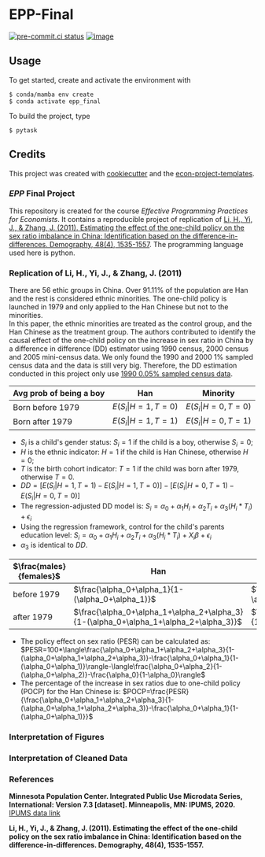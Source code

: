 # EPP-Final


[![pre-commit.ci status](https://results.pre-commit.ci/badge/github/yudingshechu/epp_final/main.svg)](https://results.pre-commit.ci/latest/github/yudingshechu/epp_final/main)
[![image](https://img.shields.io/badge/code%20style-black-000000.svg)](https://github.com/psf/black)

## Usage

To get started, create and activate the environment with

```console
$ conda/mamba env create
$ conda activate epp_final
```

To build the project, type

```console
$ pytask
```

## Credits

This project was created with [cookiecutter](https://github.com/audreyr/cookiecutter)
and the
[econ-project-templates](https://github.com/OpenSourceEconomics/econ-project-templates).

### *EPP* Final Project
This repository is created for the course *Effective Programming Practices for Economists*. It contains a reproducible project of replication of [Li, H., Yi, J., & Zhang, J. (2011). Estimating the effect of the one-child policy on the sex ratio imbalance in China: Identification based on the difference-in-differences. Demography, 48(4), 1535-1557](https://read.dukeupress.edu/demography/article/48/4/1535/169759/Estimating-the-Effect-of-the-One-Child-Policy-on). The programming language used here is python.

### Replication of Li, H., Yi, J., & Zhang, J. (2011)
There are 56 ethic groups in China. Over 91.11% of the population are Han and the rest is considered ethnic minorities. The one-child policy is launched in 1979 and only applied to the Han Chinese but not to the minorities. \
In this paper, the ethnic minorities are treated as the control group, and the Han Chinese as the treatment group. The authors contributed to identify the causal effect of the one-child policy on the increase in sex ratio in China by a difference in difference (DD) estimator using 1990 census, 2000 census and 2005 mini-census data. We only found the 1990 and 2000 1% sampled census data and the data is still very big. Therefore, the DD estimation conducted in this project only use [1990 0.05% sampled census data](https://international.ipums.org/international-action/sample_details/country/cn#tab_cn1990a).

Avg prob of being a boy | Han | Minority
--- | --- | ---
Born before 1979 | $E(S_i\|H=1,T=0)$ | $E(S_i\|H=0,T=0)$
Born after 1979 | $E(S_i\|H=1,T=1)$ | $E(S_i\|H=0,T=1)$

* $S_i$ is a child's gender status: $S_i=1$ if the child is a boy, otherwise $S_i=0$;
* $H$ is the ethnic indicator: $H=1$ if the child is Han Chinese, otherwise $H=0$;
* $T$ is the birth cohort indicator: $T=1$ if the child was born after 1979, otherwise $T=0$.
* $DD=[E(S_i|H=1,T=1)-E(S_i|H=1,T=0)]-[E(S_i|H=0,T=1)-E(S_i|H=0,T=0)]$
* The regression-adjusted DD model is:
$S_i=\alpha_0+\alpha_1 H_i+\alpha_2 T_i+\alpha_3 (H_i*T_i)+\epsilon_i$
* Using the regression framework, control for the child's parents education level:
$S_i=\alpha_0+\alpha_1 H_i+\alpha_2 T_i+\alpha_3 (H_i*T_i)+X_i\beta+\epsilon_i$
* $\alpha_3$ is identical to $DD$.

$\frac{males}{females}$ | Han | Minority
--- | --- | ---
before 1979 | $\frac{\alpha_0+\alpha_1}{1-(\alpha_0+\alpha_1)}$ | $\frac{\alpha_0}{1-\alpha_0}$
after 1979 | $\frac{\alpha_0+\alpha_1+\alpha_2+\alpha_3}{1-(\alpha_0+\alpha_1+\alpha_2+\alpha_3)}$ | $\frac{\alpha_0+\alpha_2}{1-(\alpha_0+\alpha_2)}$

* The policy effect on sex ratio (PESR) can be calculated as: 
$PESR=100*\langle\frac{\alpha_0+\alpha_1+\alpha_2+\alpha_3}{1-(\alpha_0+\alpha_1+\alpha_2+\alpha_3)}-\frac{\alpha_0+\alpha_1}{1-(\alpha_0+\alpha_1)}\rangle-\langle\frac{\alpha_0+\alpha_2}{1-(\alpha_0+\alpha_2)}-\frac{\alpha_0}{1-\alpha_0}\rangle$
* The percentage of the increase in sex ratios due to one-child policy (POCP) for the Han Chinese is:
$POCP=\frac{PESR}{\frac{\alpha_0+\alpha_1+\alpha_2+\alpha_3}{1-(\alpha_0+\alpha_1+\alpha_2+\alpha_3)}-\frac{\alpha_0+\alpha_1}{1-(\alpha_0+\alpha_1)}}$

### Interpretation of Figures

### Interpretation of Cleaned Data

### References
****Minnesota Population Center. Integrated Public Use Microdata Series, International: Version 7.3 [dataset]. Minneapolis, MN: IPUMS, 2020.**** [IPUMS data link](https://doi.org/10.18128/D020.V7.3)

****Li, H., Yi, J., & Zhang, J. (2011). Estimating the effect of the one-child policy on the sex ratio imbalance in China: Identification based on the difference-in-differences. Demography, 48(4), 1535-1557.****